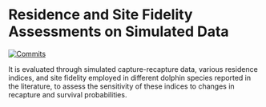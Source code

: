 # Residence and Site Fidelity Assessments on Simulated Data

[![Commits](https://img.shields.io/github/commit-activity/m/ihuesca/R_SF_simulations/main)](https://github.com/ihuesca/R_SF_simulations/commits/main)

It is evaluated through simulated capture-recapture data, various residence indices, and site fidelity employed in different dolphin species reported in the literature, to assess the sensitivity of these indices to changes in recapture and survival probabilities.
